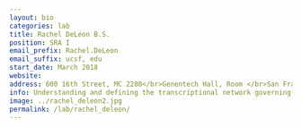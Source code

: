 ```yaml
---
layout: bio
categories: lab
title: Rachel DeLeon B.S.
position: SRA I 
email_prefix: Rachel.DeLeon
email_suffix: ucsf, edu
start_date: March 2018
website:
address: 600 16th Street, MC 2280</br>Genentech Hall, Room </br>San Francisco, CA 94158-</br>
info: Understanding and defining the transcriptional network governing airway motile ciliogenesis.
image: ../rachel_deleon2.jpg
permalink: /lab/rachel_deleon/
---
```

